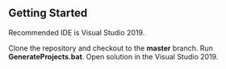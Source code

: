 ## Getting Started
Recommended IDE is Visual Studio 2019.

Clone the repository and checkout to the **master** branch. Run **GenerateProjects.bat**. Open solution in the Visual Studio 2019.
